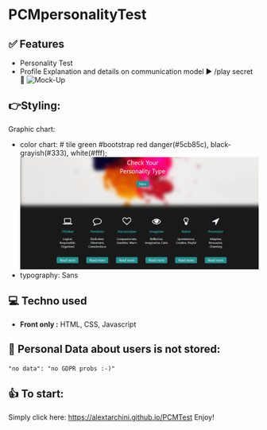 # PCMpersonalityTest

## ✅ Features
- Personality Test
- Profile Explanation and details on communication model ► /play secret  💬 
![Mock-Up](https://github.com/alextarchini/PCMTest/tree/master/Images/ScreenShot.png)

## 👉Styling:
Graphic chart:
 - color chart:   # tile green #bootstrap red danger(#5cb85c),  black-grayish(#333), white(#fff);
 ![Graphic Chart](https://github.com/alextarchini/PCMTest/blob/master/Images/ScreenShot.png)
- typography: Sans

## 💻 Techno used
- **Front only :** HTML, CSS, Javascript

## 🔑 Personal Data about users is not stored: 
    "no data": "no GDPR probs :-)"

## 👍 To start: 
Simply click here: https://alextarchini.github.io/PCMTest
Enjoy!
